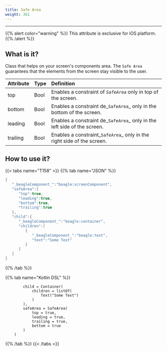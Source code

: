 ```yaml
---
title: Safe Area
weight: 361
---
```


---

{{% alert color="warning" %}}
This attribute is exclusive for iOS platform. 
{{% /alert %}}

## **What is it?**

Class that helps on your screen's components area. The `Safe Area` guarantees that the elements from the screen stay visible to the user.

| **Attribute** | **Type** | **Definition** |
| :--- | :--- | :--- |
| top | Bool | Enables a constraint of _`SafeArea`_ only in top of the screen. |
| bottom | Bool | Enables a constraint de_`SafeArea`_ only in the bottom of the screen. |
| leading | Bool | Enables a constraint de_`SafeArea`_ only in the left side of the screen. |
| trailing | Bool | Enables a constraint_`SafeArea`_ only in the right side of the screen. |

## **How to use it?**

{{< tabs name="T158" >}}
{{% tab name="JSON" %}}
```kotlin
{
   "_beagleComponent_":"beagle:screenComponent",
   "safeArea":{
      "top":true,
      "leading":true,
      "bottom":true,
      "trailing":true
   },
   "child":{
      "_beagleComponent_":"beagle:container",
      "children":[
         {
            "_beagleComponent_":"beagle:text",
            "text":"Some Text"
         }
      ]
   }
}
```
{{% /tab %}}

{{% tab name="Kotlin DSL" %}}
```
        child = Container(
            children = listOf(
                Text("Some Text")
            )
        ),
        safeArea = SafeArea(
            top = true,
            leading = true,
            trailing = true,
            bottom = true
        )
    )
```
{{% /tab %}}
{{< /tabs >}}
